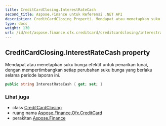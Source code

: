 ```yaml
---
title: CreditCardClosing.InterestRateCash
second_title: Aspose.Finance untuk Referensi .NET API
description: CreditCardClosing Properti. Mendapat atau menetapkan suku bunga efektif untuk penarikan tunai dengan mempertimbangkan setiap perubahan suku bunga yang berlaku selama periode laporan ini.
type: docs
weight: 130
url: /id/net/aspose.finance.ofx.creditcard/creditcardclosing/interestratecash/
---
```

## CreditCardClosing.InterestRateCash property

Mendapat atau menetapkan suku bunga efektif untuk penarikan tunai, dengan mempertimbangkan setiap perubahan suku bunga yang berlaku selama periode laporan ini.

```csharp
public string InterestRateCash { get; set; }
```

### Lihat juga

* class [CreditCardClosing](../)
* ruang nama [Aspose.Finance.Ofx.CreditCard](../../creditcardclosing/)
* perakitan [Aspose.Finance](../../../)


